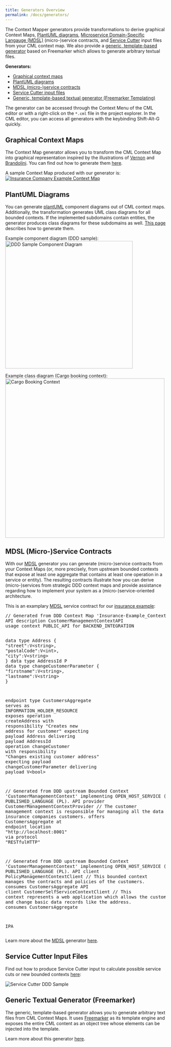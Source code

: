 ```yaml
---
title: Generators Overview
permalink: /docs/generators/
---
```


The Context Mapper generators provide transformations to derive graphical Context Maps, [PlantUML diagrams](http://plantuml.com/), 
[Microservice Domain-Specific Langauge (MDSL)](https://socadk.github.io/MDSL/) (micro-)service contracts, and 
[Service Cutter](https://servicecutter.github.io/) input files from your CML context map. We also provide a [generic, template-based generator](/docs/generic-freemarker-generator/) based on Freemarker which allows to generate arbitrary textual files.

**Generators:**
 * [Graphical context maps](#graphical-context-maps)
 * [PlantUML diagrams](#plantuml-diagrams)
 * [MDSL (micro-)service contracts](#mdsl-micro-service-contracts)
 * [Service Cutter input files](#service-cutter-input-files)
 * [Generic, template-based textual generator (Freemarker Templating)](#generic-textual-generator-freemarker-templating)

The generator can be accessed through the Context Menu of the CML editor or with a right-click on the `*.cml` file in the project explorer. In the CML editor, you can access all generators with the keybinding Shift-Alt-G quickly.

## Graphical Context Maps
The Context Map generator allows you to transform the CML Context Map into graphical representation inspired by the illustrations of 
[Vernon](https://www.amazon.de/Implementing-Domain-Driven-Design-Vaughn-Vernon/dp/0321834577) and 
[Brandolini](https://www.infoq.com/articles/ddd-contextmapping/). You can find out how to generate them [here](/docs/context-map-generator/).

A sample Context Map produced with our generator is:
<a href="/img/context-map-generator-insurance-sample.png">![Insurance Company Example Context Map](/img/context-map-generator-insurance-sample.png)</a>

## PlantUML Diagrams
You can generate [plantUML](http://plantuml.com/) component diagrams out of CML context maps. Additionally, the transformation 
generates UML class diagrams for all bounded contexts. If the implemented subdomains contain entities, the generator produces class diagrams for these subdomains as well. [This page](/docs/plant-uml/) describes how to generate them.

Example component diagram (DDD sample): 
<img src="/img/plantuml-ddd-sample.png" alt="DDD Sample Component Diagram" width="400px">

Example class diagram (Cargo booking context): 
<img src="/img/plantuml-cargo-booking-context.png" alt="Cargo Booking Context" width="500px">

## MDSL (Micro-)Service Contracts
With our [MDSL](https://socadk.github.io/MDSL/) generator you can generate (micro-)service contracts from your Context Maps (or, more precisely, from upstream bounded contexts that expose at least one aggregate that contains at least one operation in a service or entity).
The resulting contracts illustrate how you can derive (micro-)services from strategic DDD context maps and provide 
assistance regarding how to implement your system as a (micro-)service-oriented architecture.

This is an examplary [MDSL](https://socadk.github.io/MDSL/) service contract for our 
[insurance example](https://github.com/ContextMapper/context-mapper-examples/tree/master/src/main/cml/insurance-example): 

<div class="highlight"><pre><span></span><span class="c">// Generated from DDD Context Map &#39;Insurance-Example_Context-Map.cml&#39; at 21.10.2019 17:48:52 CEST.</span>
<span class="k">API description</span> CustomerManagementContextAPI
<span class="k">usage context</span> <span class="k">PUBLIC_API</span> <span class="k">for</span> <span class="k">BACKEND_INTEGRATION</span>

<span class="k">data type</span> Address { <span class="s">&quot;street&quot;</span>:<span class="k">V</span>&lt;<span class="k">string</span>&gt;, <span class="s">&quot;postalCode&quot;</span>:<span class="k">V</span>&lt;<span class="k">int</span>&gt;, <span class="s">&quot;city&quot;</span>:<span class="k">V</span>&lt;<span class="k">string</span>&gt; }
<span class="k">data type</span> AddressId <span class="k">P</span>
<span class="k">data type</span> changeCustomerParameter { <span class="s">&quot;firstname&quot;</span>:<span class="k">V</span>&lt;<span class="k">string</span>&gt;, <span class="s">&quot;lastname&quot;</span>:<span class="k">V</span>&lt;<span class="k">string</span>&gt; }

<span class="k">endpoint type</span> CustomersAggregate
  <span class="k">serves as</span> <span class="k">INFORMATION_HOLDER_RESOURCE</span>
  <span class="k">exposes</span>
    <span class="k">operation</span> createAddress
      <span class="k">with</span> <span class="k">responsibility</span> <span class="s">&quot;Creates new address for customer&quot;</span>
      <span class="k">expecting</span>
        <span class="k">payload</span> Address
      <span class="k">delivering</span>
        <span class="k">payload</span> AddressId
    <span class="k">operation</span> changeCustomer
      <span class="k">with</span> <span class="k">responsibility</span> <span class="s">&quot;Changes existing customer address&quot;</span>
      <span class="k">expecting</span>
        <span class="k">payload</span> changeCustomerParameter
      <span class="k">delivering</span>
        <span class="k">payload</span> V&lt;<span class="k">bool</span>&gt;

<span class="c">// Generated from DDD upstream Bounded Context &#39;CustomerManagementContext&#39; implementing OPEN_HOST_SERVICE (OHS) and PUBLISHED_LANGUAGE (PL).</span>
<span class="k">API provider</span> CustomerManagementContextProvider
  <span class="c">// The customer management context is responsible for managing all the data of the insurance companies customers.</span>
  <span class="k">offers</span> CustomersAggregate
  <span class="k">at</span> <span class="k">endpoint</span> <span class="k">location</span> <span class="s">&quot;http://localhost:8001&quot;</span>
    <span class="k">via</span> <span class="k">protocol</span> <span class="s">&quot;RESTfulHTTP&quot;</span>

<span class="c">// Generated from DDD upstream Bounded Context &#39;CustomerManagementContext&#39; implementing OPEN_HOST_SERVICE (OHS) and PUBLISHED_LANGUAGE (PL).</span>
<span class="k">API client</span> PolicyManagementContextClient
  <span class="c">// This bounded context manages the contracts and policies of the customers.</span>
  <span class="k">consumes</span> CustomersAggregate
<span class="k">API client</span> CustomerSelfServiceContextClient
  <span class="c">// This context represents a web application which allows the customer to login and change basic data records like the address.</span>
  <span class="k">consumes</span> CustomersAggregate

<span class="k">IPA</span>
</pre></div>

Learn more about the [MDSL](https://socadk.github.io/MDSL/) generator [here](/docs/mdsl/).

## Service Cutter Input Files
Find out how to produce Service Cutter input to calculate possible service cuts or new bounded contexts [here](/docs/service-cutter/):

![Service Cutter DDD Sample](/img/service-cutter-ddd-sample.png)

## Generic Textual Generator (Freemarker)
The generic, template-based generator allows you to generate arbitrary text files from CML Context Maps. It uses [Freemarker](https://freemarker.apache.org/) as its template engine and exposes the entire CML content as an object tree whose elements can be injected into the template.

Learn more about this generator [here](/docs/generic-freemarker-generator/).

<!-- TODO document new control key here? and//or on individual generator pages? -->
